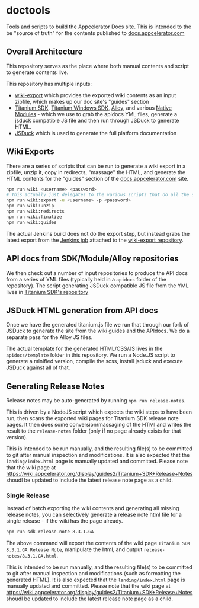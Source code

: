 # doctools

Tools and scripts to build the Appcelerator Docs site. This  is intended to the be "source of truth" for the contents published to [docs.appcelerator.com](https://docs.appcelerator.com)

## Overall Architecture
 This repository serves as the place where both manual contents and script to generate contents live.

 This repository has multiple inputs:
 - [wiki-export](https://github.com/appcelerator/wiki-export) which provides the exported wiki contents as an input zipfile, which makes up our doc site's "guides" section
 - [Titanium SDK](https://github.com/appcelerator/titanium_mobile), [Titanium Windows SDK](https://github.com/appcelerator/titanium_mobile_windows), [Alloy](https://github.com/appcelerator/alloy), and various [Native Modules](https://github.com/appcelerator-modules) - which we use to grab the apidocs YML files, generate a jsduck compatible JS file and then run through JSDuck to generate HTML.
 - [JSDuck](https://github.com/appcelerator/jsduck/tree/sgtcoolguy) which is used to generate the full platform documentation

## Wiki Exports
There are a series of scripts that can be run to generate a wiki export in a zipfile,
unzip it, copy in redirects, "massage" the HTML, and generate the HTML contents for the 
"guides" section of the [docs.appcelerator.com](https://docs.appcelerator.com) site.

```sh
npm run wiki <username> <password>
# This actually just delegates to the various scripts that do all the steps:
npm run wiki:export -u <username> -p <password>
npm run wiki:unzip
npm run wiki:redirects
npm run wiki:finalize
npm run wiki:guides
```

The actual Jenkins build does not do the export step, but instead grabs the latest export from the [Jenkins job](https://jenkins.appcelerator.org/job/docs/job/wiki-export/job/master/) attached to the [wiki-export repository](https://github.com/appcelerator/wiki-export).

## API docs from SDK/Module/Alloy repositories
We then check out a number of input repositories to produce the API docs from a series of YML files (typically held in a `apidocs` folder of the repository). The script generating JSDuck compatible JS file from the YML lives in [Titanium SDK's repository](https://github.com/appcelerator/titanium_mobile/blob/master/apidoc/docgen.js)

## JSDuck HTML generation from API docs
Once we have the generated titanium.js file we run that through our fork of JSDuck to generate the site from the wiki guides and the APIdocs. We do a separate pass for the Alloy JS files.

The actual template for the generated HTML/CSS/JS lives in the `apidocs/template` folder in this repository. We run a Node.JS script to generate a minified version, compile the scss, install jsduck and execute JSDuck against all of that.

## Generating Release Notes

Release notes may be auto-generated by running `npm run release-notes`.

This is driven by a NodeJS script which expects the wiki steps to have been run, then scans the exported wiki pages for Titanium SDK release note pages. It then does some conversion/massaging of the HTMl and writes the result to the `release-notes` folder (only if no page already exists for that version).

This is intended to be run manually, and the resulting file(s) to be committed to git after manual inspection and modifications. It is also expected that the `landing/index.html` page is manually updated and committed. Please note that the wiki page at https://wiki.appcelerator.org/display/guides2/Titanium+SDK+Release+Notes shoudl be updated to include the latest release note page as a child.

### Single Release
Instead of batch exporting the wiki contents and generating all missing release notes, you can selectively generate a release note html file for a single release - if the wiki has the page already.

```sh
npm run sdk-release-note 8.3.1.GA
```

The above command will export the contents of the wiki page `Titanium SDK 8.3.1.GA Release Note`, manipulate the html, and output `release-notes/8.3.1.GA.html`.

This is intended to be run manually, and the resulting file(s) to be committed to git after manual inspection and modifications (such as formatting the generated HTML). It is also expected that the `landing/index.html` page is manually updated and committed. Please note that the wiki page at https://wiki.appcelerator.org/display/guides2/Titanium+SDK+Release+Notes shoudl be updated to include the latest release note page as a child.
